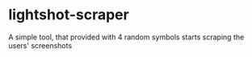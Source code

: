 # lightshot-scraper
A simple tool, that provided with 4 random symbols starts scraping the users' screenshots
